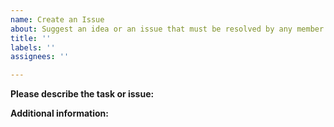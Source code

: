 ```yaml
---
name: Create an Issue
about: Suggest an idea or an issue that must be resolved by any member of the team.
title: ''
labels: ''
assignees: ''

---
```


**Please describe the task or issue:**



**Additional information:**
